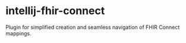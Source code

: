 # intellij-fhir-connect
Plugin for simplified creation and seamless navigation of FHIR Connect mappings.
